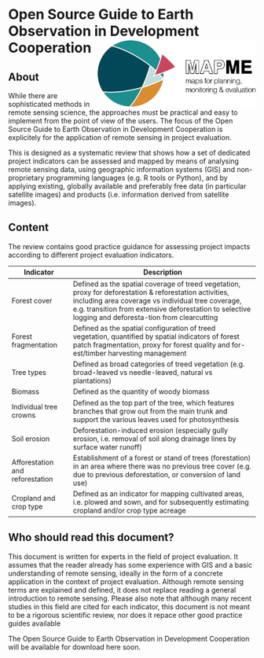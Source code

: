 # Open Source Guide to Earth Observation in Development Cooperation  <img src='assets/mapme-logo.png' align="right" height="138.5" />

## About
While there are sophisticated methods in remote sensing science, the approaches must be practical and easy to implement from the point of view of the users. The focus of the Open Source Guide to Earth Observation in Development Cooperation is explicitely for the application of remote sensing in project evaluation.

This is designed as a systematic review that shows how a set of dedicated project indicators can be assessed and mapped by means of analysing remote sensing data, using geographic information systems (GIS) and non-proprietary programming languages (e.g. R tools or Python), and by applying existing, globally available and preferably free data (in particular satellite images) and products (i.e. information derived from satellite images). 


## Content
The review contains good practice guidance for assessing project impacts according to different project evaluation indicators.

| Indicator          | Description                                                  |
| ---------------- | ------------------------------------------------------------ |
| Forest cover     | Defined as the spatial coverage of treed vegetation, proxy for deforestation & reforestation activities, including area coverage vs individual tree coverage, e.g. transition from extensive deforestation to selective logging and deforesta-tion from clearcutting   |
| Forest fragmentation | Defined as the spatial configuration of treed vegetation, quantified by spatial indicators of forest patch fragmentation, proxy for forest quality and for-est/timber harvesting management |
| Tree types    | Defined as broad categories of treed vegetation (e.g. broad-leaved vs needle-leaved, natural vs plantations)   |
| Biomass    | Defined as the quantity of woody biomass   |
| Individual tree crowns    | Defined as the top part of the tree, which features branches that grow out from the main trunk and support the various leaves used for photosynthesis   |
| Soil erosion    | Deforestation-induced erosion (especially gully erosion, i.e. removal of soil along drainage lines by surface water runoff)  |
| Afforestation and reforestation    | Establishment of a forest or stand of trees (forestation) in an area where there was no previous tree cover (e.g. due to previous deforestation, or conversion of land use) |
| Cropland and crop type    | Defined as an indicator for mapping cultivated areas, i.e. plowed and sown, and for subsequently estimating cropland and/or crop type acreage |

## Who should read this document?
This document is written for experts in the field of project evaluation. It assumes that the reader already has some experience with GIS and a basic understanding of remote sensing, ideally in the form of a concrete application in the context of project evaluation. 
Although remote sensing terms are explained and defined, it does not replace reading a general introduction to remote sensing. Please also note that although many recent studies in this field are cited for each indicator, this document is not meant to be a rigorous scientific review, nor does it repace other good practice guides available


The Open Source Guide to Earth Observation in Development Cooperation will be available for download here soon.
